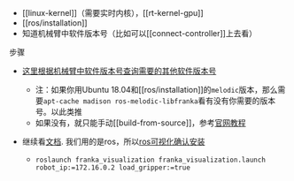 - [[linux-kernel]]（需要实时内核），[[rt-kernel-gpu]]
- [[ros/installation]]
- 知道机械臂中软件版本号（比如可以[[connect-controller]]上去看）

步骤
- [这里根据机械臂中软件版本号查询需要的其他软件版本号](https://frankaemika.github.io/docs/compatibility.html)
  - 注：如果你用Ubuntu 18.04和[[ros/installation]]的`melodic`版本，那么需要`apt-cache madison ros-melodic-libfranka`看有没有你需要的版本号。以此类推
  - 如果没有，就只能手动[[build-from-source]]，参考[官网教程](https://frankaemika.github.io/docs/installation_linux.html#building-from-source)


- 继续看[文档](https://frankaemika.github.io/docs/getting_started.html#preparing-the-robot-for-fci-usage-in-desk). 我们用的是ros，所以[ros可视化确认安装](https://frankaemika.github.io/docs/franka_ros.html#ros-visualization)
  - `roslaunch franka_visualization franka_visualization.launch robot_ip:=172.16.0.2 load_gripper:=true`